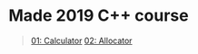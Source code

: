 # Made 2019 C++ course
> [01: Calculator](https://github.com/dmitriyklebanov/made_2019_cpp/tree/master/01)
> [02: Allocator](https://github.com/dmitriyklebanov/made_2019_cpp/tree/master/02)
